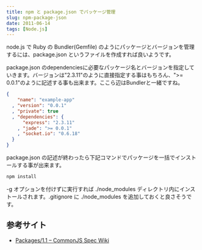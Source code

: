 ```yaml
---
title: npm と package.json でパッケージ管理
slug: npm-package-json
date: 2011-06-14
tags: [Node.js]
---
```


node.js で Ruby の Bundler(Gemfile) のようにパッケージとバージョンを管理するには、package.json というファイルを作成すれば良いようです。

package.json のdependenciesに必要なパッケージ名とバージョンを指定していきます。バージョンは"2.3.11"のように直接指定する事はもちろん、">= 0.0.1"のように記述する事も出来ます。ここら辺はBundlerと一緒ですね。

```json
{
    "name": "example-app"
  , "version": "0.0.1"
  , "private": true
  , "dependencies": {
      "express": "2.3.11"
    , "jade": ">= 0.0.1"
    , "socket.io": "0.6.18"
  }
}
```

package.json の記述が終わったら下記コマンドでパッケージを一括でインストールする事が出来ます。

```sh
npm install
```

-g オプションを付けずに実行すれば ./node_modules ディレクトリ内にインストールされます。.gitignore に ./node_modules を追加しておくと良さそうです。

## 参考サイト

* [Packages/1.1 – CommonJS Spec Wiki](http://wiki.commonjs.org/wiki/Packages/1.1)
